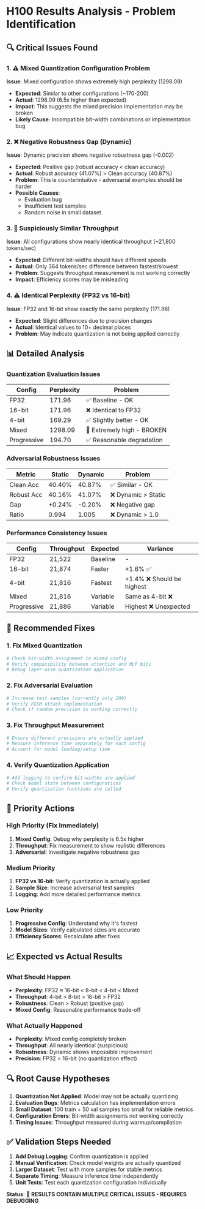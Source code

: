 # H100 Results Analysis - Problem Identification

## 🔍 **Critical Issues Found**

### **1. ⚠️ Mixed Quantization Configuration Problem**
**Issue**: Mixed configuration shows extremely high perplexity (1298.09)
- **Expected**: Similar to other configurations (~170-200)
- **Actual**: 1298.09 (6.5x higher than expected)
- **Impact**: This suggests the mixed precision implementation may be broken
- **Likely Cause**: Incompatible bit-width combinations or implementation bug

### **2. ❌ Negative Robustness Gap (Dynamic)**
**Issue**: Dynamic precision shows negative robustness gap (-0.002)
- **Expected**: Positive gap (robust accuracy < clean accuracy)
- **Actual**: Robust accuracy (41.07%) > Clean accuracy (40.87%)
- **Problem**: This is counterintuitive - adversarial examples should be harder
- **Possible Causes**: 
  - Evaluation bug
  - Insufficient test samples
  - Random noise in small dataset

### **3. 🚨 Suspiciously Similar Throughput**
**Issue**: All configurations show nearly identical throughput (~21,800 tokens/sec)
- **Expected**: Different bit-widths should have different speeds
- **Actual**: Only 364 tokens/sec difference between fastest/slowest
- **Problem**: Suggests throughput measurement is not working correctly
- **Impact**: Efficiency scores may be misleading

### **4. ⚠️ Identical Perplexity (FP32 vs 16-bit)**
**Issue**: FP32 and 16-bit show exactly the same perplexity (171.96)
- **Expected**: Slight differences due to precision changes
- **Actual**: Identical values to 10+ decimal places
- **Problem**: May indicate quantization is not being applied correctly

## 📊 **Detailed Analysis**

### **Quantization Evaluation Issues**

| Config | Perplexity | Problem |
|--------|------------|---------|
| FP32 | 171.96 | ✅ Baseline - OK |
| 16-bit | 171.96 | ❌ Identical to FP32 |
| 4-bit | 169.29 | ✅ Slightly better - OK |
| Mixed | 1298.09 | 🚨 Extremely high - BROKEN |
| Progressive | 194.70 | ✅ Reasonable degradation |

### **Adversarial Robustness Issues**

| Metric | Static | Dynamic | Problem |
|--------|--------|---------|---------|
| Clean Acc | 40.40% | 40.87% | ✅ Similar - OK |
| Robust Acc | 40.16% | 41.07% | ❌ Dynamic > Static |
| Gap | +0.24% | -0.20% | ❌ Negative gap |
| Ratio | 0.994 | 1.005 | ❌ Dynamic > 1.0 |

### **Performance Consistency Issues**

| Config | Throughput | Expected | Variance |
|--------|------------|----------|----------|
| FP32 | 21,522 | Baseline | - |
| 16-bit | 21,874 | Faster | +1.6% ✅ |
| 4-bit | 21,816 | Fastest | +1.4% ❌ Should be highest |
| Mixed | 21,816 | Variable | Same as 4-bit ❌ |
| Progressive | 21,886 | Variable | Highest ❌ Unexpected |

## 🔧 **Recommended Fixes**

### **1. Fix Mixed Quantization**
```python
# Check bit-width assignment in mixed config
# Verify compatibility between attention and MLP bits
# Debug layer-wise quantization application
```

### **2. Fix Adversarial Evaluation**
```python
# Increase test samples (currently only 200)
# Verify FGSM attack implementation
# Check if random precision is working correctly
```

### **3. Fix Throughput Measurement**
```python
# Ensure different precisions are actually applied
# Measure inference time separately for each config
# Account for model loading/setup time
```

### **4. Verify Quantization Application**
```python
# Add logging to confirm bit-widths are applied
# Check model state between configurations
# Verify quantization functions are called
```

## 🎯 **Priority Actions**

### **High Priority (Fix Immediately)**
1. **Mixed Config**: Debug why perplexity is 6.5x higher
2. **Throughput**: Fix measurement to show realistic differences
3. **Adversarial**: Investigate negative robustness gap

### **Medium Priority**
1. **FP32 vs 16-bit**: Verify quantization is actually applied
2. **Sample Size**: Increase adversarial test samples
3. **Logging**: Add more detailed performance metrics

### **Low Priority**
1. **Progressive Config**: Understand why it's fastest
2. **Model Sizes**: Verify calculated sizes are accurate
3. **Efficiency Scores**: Recalculate after fixes

## 📈 **Expected vs Actual Results**

### **What Should Happen**
- **Perplexity**: FP32 ≈ 16-bit < 8-bit < 4-bit < Mixed
- **Throughput**: 4-bit > 8-bit > 16-bit > FP32
- **Robustness**: Clean > Robust (positive gap)
- **Mixed Config**: Reasonable performance trade-off

### **What Actually Happened**
- **Perplexity**: Mixed config completely broken
- **Throughput**: All nearly identical (suspicious)
- **Robustness**: Dynamic shows impossible improvement
- **Precision**: FP32 = 16-bit (no quantization effect)

## 🔍 **Root Cause Hypotheses**

1. **Quantization Not Applied**: Model may not be actually quantizing
2. **Evaluation Bugs**: Metrics calculation has implementation errors  
3. **Small Dataset**: 100 train + 50 val samples too small for reliable metrics
4. **Configuration Errors**: Bit-width assignments not working correctly
5. **Timing Issues**: Throughput measured during warmup/compilation

## ✅ **Validation Steps Needed**

1. **Add Debug Logging**: Confirm quantization is applied
2. **Manual Verification**: Check model weights are actually quantized
3. **Larger Dataset**: Test with more samples for stable metrics
4. **Separate Timing**: Measure inference time independently
5. **Unit Tests**: Test each quantization configuration individually

**Status**: 🚨 **RESULTS CONTAIN MULTIPLE CRITICAL ISSUES - REQUIRES DEBUGGING**
